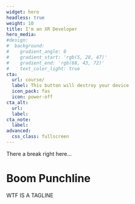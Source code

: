 ```yaml
---
widget: hero
headless: true
weight: 10
title: I'm an XR Developer
hero_media: 
#design:
#  background:
#    gradient_angle: 0
#    gradient_start: 'rgb(5, 28, 47)'
#    gradient_end: 'rgb(68, 43, 72)'
#    text_color_light: true
cta:
  url: course/
  label: This button will destroy your device
  icon_pack: fas
  icon: power-off
cta_alt:
  url:
  label:
cta_note:
  label:
advanced:
  css_class: fullscreen
---
```


<div id="particles-js"></div>
<div class="particleback"></div>
<!--div id="tsparticles"></div-->
<!--div class="videobox" >
<div id="player"></div>
</div-->
<!--script>
  var tag = document.createElement('script');
        tag.src = "https://www.youtube.com/iframe_api";
        var firstScriptTag = document.getElementsByTagName('script')[0];
        firstScriptTag.parentNode.insertBefore(tag, firstScriptTag);
        var player;
        function onYouTubeIframeAPIReady() {
          player = new YT.Player('player', {
          height: '360',
          width: '640',
          videoId: 'zsAvdJypnj8',
          host: 'http://www.youtube-nocookie.com',//privacy mode
          playerVars: { 'controls': 0, //hide controls
                       'autohide': 1,
                       'modestbranding': 1, //hide brand
                       'showinfo': 0, //hide video info
                       'mute' : 1 //video is muted
                      },
          events: {
            'onReady': onPlayerReady,
            'onStateChange': onPlayerStateChange
          }
        });
        }
        function onPlayerReady(event) {
          goToStart(event);
        }
        function onPlayerStateChange(event) {
          var tm = player.getCurrentTime();
          if (event.data == YT.PlayerState.ENDED) {
            goToStart(event);
          }
        }
        function goToStart(event) {
          event.target.seekTo(0,1);
          player.playVideo();
        }
</script-->
There a break right here...

<!--a class="github-button" href="https://github.com/wowchemy/wowchemy-hugo-modules" data-icon="octicon-star" data-size="large" data-show-count="true" aria-label="Star Wowchemy Website Builder for Hugo">Star Wowchemy Website Builder for Hugo</a-->

<!--a class="github-button" href="https://github.com/wowchemy/starter-hugo-online-course" data-icon="octicon-star" data-size="large" data-show-count="true" aria-label="Star the Online Course template">Star the Online Course template</a>
<script async defer src="https://buttons.github.io/buttons.js"></script-->

<div class="headline">
<h1 class="punchline">
    Boom Punchline
</h1>
<p class="tagline">
WTF IS A TAGLINE
</p>
</div>
<!--script>
//particlesJS.load('particles-js', 'assets/particlesjs-config.json', function() {
  //console.log('callback - particles.js config loaded');
//});
</script-->
<script>
  particlesJS.load('particles-js', 'assets/particlesjs1.json', function() {
  console.log('callback - particles.js config loaded');
});
</script>
<script>
		ScrollReveal().reveal('.headline', { delay: 500 });
    ScrollReveal().reveal('.tagline', { delay: 1500 });
    ScrollReveal().reveal('.punchline', { delay: 2000 });
</script>
